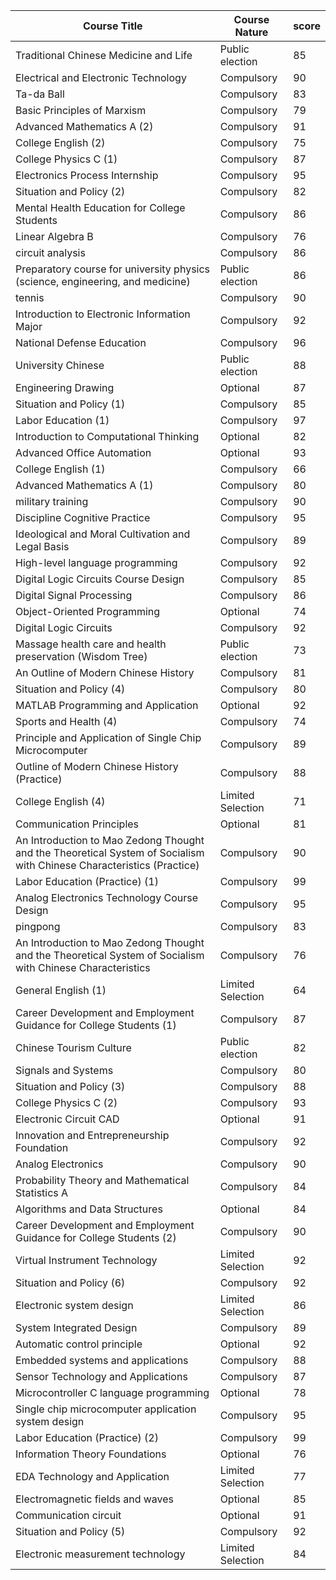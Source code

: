 |  Course Title                                                                                                          |  Course Nature     |  score |
|------------------------------------------------------------------------------------------------------------------------|--------------------|--------|
|  Traditional Chinese Medicine and Life                                                                                 |  Public election   |  85    |
|  Electrical and Electronic Technology                                                                                  |  Compulsory        |  90    |
|  Ta-da Ball                                                                                                            |  Compulsory        |  83    |
|  Basic Principles of Marxism                                                                                           |  Compulsory        |  79    |
|  Advanced Mathematics A (2)                                                                                            |  Compulsory        |  91    |
|  College English (2)                                                                                                   |  Compulsory        |  75    |
|  College Physics C (1)                                                                                                 |  Compulsory        |  87    |
|  Electronics Process Internship                                                                                        |  Compulsory        |  95    |
|  Situation and Policy (2)                                                                                              |  Compulsory        |  82    |
|  Mental Health Education for College Students                                                                          |  Compulsory        |  86    |
|  Linear Algebra B                                                                                                      |  Compulsory        |  76    |
|  circuit analysis                                                                                                      |  Compulsory        |  86    |
|  Preparatory course for university physics (science, engineering, and medicine)                                        |  Public election   |  86    |
|  tennis                                                                                                                |  Compulsory        |  90    |
|  Introduction to Electronic Information Major                                                                          |  Compulsory        |  92    |
|  National Defense Education                                                                                            |  Compulsory        |  96    |
|  University Chinese                                                                                                    |  Public election   |  88    |
|  Engineering Drawing                                                                                                   | Optional           |  87    |
|  Situation and Policy (1)                                                                                              |  Compulsory        |  85    |
|  Labor Education (1)                                                                                                   |  Compulsory        |  97    |
|  Introduction to Computational Thinking                                                                                | Optional           |  82    |
|  Advanced Office Automation                                                                                            | Optional           |  93    |
|  College English (1)                                                                                                   |  Compulsory        |  66    |
|  Advanced Mathematics A (1)                                                                                            |  Compulsory        |  80    |
|  military training                                                                                                     |  Compulsory        |  90    |
|  Discipline Cognitive Practice                                                                                         |  Compulsory        |  95    |
|  Ideological and Moral Cultivation and Legal Basis                                                                     |  Compulsory        |  89    |
|  High-level language programming                                                                                       |  Compulsory        |  92    |
|  Digital Logic Circuits Course Design                                                                                  |  Compulsory        |  85    |
|  Digital Signal Processing                                                                                             |  Compulsory        |  86    |
|  Object-Oriented Programming                                                                                           | Optional           |  74    |
|  Digital Logic Circuits                                                                                                |  Compulsory        |  92    |
|  Massage health care and health preservation (Wisdom Tree)                                                             |  Public election   |  73    |
|  An Outline of Modern Chinese History                                                                                  |  Compulsory        |  81    |
|  Situation and Policy (4)                                                                                              |  Compulsory        |  80    |
|  MATLAB Programming and Application                                                                                    | Optional           |  92    |
|  Sports and Health (4)                                                                                                 |  Compulsory        |  74    |
|  Principle and Application of Single Chip Microcomputer                                                                |  Compulsory        |  89    |
|  Outline of Modern Chinese History (Practice)                                                                          |  Compulsory        |  88    |
|  College English (4)                                                                                                   |  Limited Selection |  71    |
|  Communication Principles                                                                                              | Optional           |  81    |
|  An Introduction to Mao Zedong Thought and the Theoretical System of Socialism with Chinese Characteristics (Practice) |  Compulsory        |  90    |
|  Labor Education (Practice) (1)                                                                                        |  Compulsory        |  99    |
|  Analog Electronics Technology Course Design                                                                           |  Compulsory        |  95    |
|  pingpong                                                                                                              |  Compulsory        |  83    |
|  An Introduction to Mao Zedong Thought and the Theoretical System of Socialism with Chinese Characteristics            |  Compulsory        |  76    |
|  General English (1)                                                                                                   |  Limited Selection |  64    |
|  Career Development and Employment Guidance for College Students (1)                                                   |  Compulsory        |  87    |
|  Chinese Tourism Culture                                                                                               |  Public election   |  82    |
|  Signals and Systems                                                                                                   |  Compulsory        |  80    |
|  Situation and Policy (3)                                                                                              |  Compulsory        |  88    |
|  College Physics C (2)                                                                                                 |  Compulsory        |  93    |
| Electronic Circuit CAD                                                                                                 | Optional           |  91    |
|  Innovation and Entrepreneurship Foundation                                                                            |  Compulsory        |  92    |
|  Analog Electronics                                                                                                    |  Compulsory        |  90    |
|  Probability Theory and Mathematical Statistics A                                                                      |  Compulsory        |  84    |
|  Algorithms and Data Structures                                                                                        | Optional           |  84    |
|  Career Development and Employment Guidance for College Students (2)                                                   |  Compulsory        |  90    |
|  Virtual Instrument Technology                                                                                         |  Limited Selection |  92    |
|  Situation and Policy (6)                                                                                              |  Compulsory        |  92    |
|  Electronic system design                                                                                              |  Limited Selection |  86    |
|  System Integrated Design                                                                                              |  Compulsory        |  89    |
| Automatic control principle                                                                                            | Optional           |  92    |
|  Embedded systems and applications                                                                                     |  Compulsory        |  88    |
|  Sensor Technology and Applications                                                                                    |  Compulsory        |  87    |
|  Microcontroller C language programming                                                                                | Optional           |  78    |
|  Single chip microcomputer application system design                                                                   |  Compulsory        |  95    |
|  Labor Education (Practice) (2)                                                                                        |  Compulsory        |  99    |
|  Information Theory Foundations                                                                                        | Optional           |  76    |
|  EDA Technology and Application                                                                                        |  Limited Selection |  77    |
|  Electromagnetic fields and waves                                                                                      | Optional           |  85    |
|  Communication circuit                                                                                                 | Optional           |  91    |
|  Situation and Policy (5)                                                                                              |  Compulsory        |  92    |
|  Electronic measurement technology                                                                                     |  Limited Selection |  84    |
